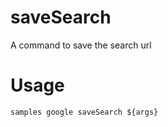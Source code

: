 saveSearch
=====

A command to save the search url

Usage
=====

`samples google saveSearch ${args}`
